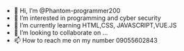 - 👋 Hi, I’m @Phantom-programmer200
- 👀 I’m interested in programming and cyber security 
- 🌱 I’m currently learning HTML,CSS, JAVASCRIPT,VUE.JS
- 💞️ I’m looking to collaborate on ...
- 📫 How to reach me on my number 09055602843

<!---
Phantom-programmer200/Phantom-programmer200 is a ✨ special ✨ repository because its `README.md` (this file) appears on your GitHub profile.
You can click the Preview link to take a look at your changes.
--->
